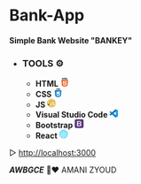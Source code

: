 # Bank-App
#### Simple Bank Website "BANKEY" 

* ### **TOOLS ⚙️**
   * **HTML  ![](bank-app/images/html-5.png)**
   * **CSS   ![](bank-app/images/css.png)**
   * **JS ![](bank-app/images/javascript.png)**
   * **Visual Studio Code ![](bank-app/images/vs.png)**
   * **Bootstrap ![](bank-app/images/bootstrap.png)**
   * **React ![](bank-app/images/react.png)**

▷ [http://localhost:3000](http://localhost:3000)


***AWBGCE*** 🌼❤️ AMANI ZYOUD